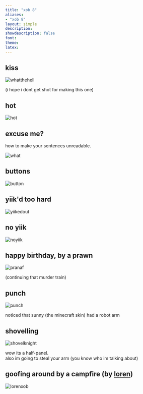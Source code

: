 ```yaml
---
title: "xob 8"
aliases:
- "xob 8"
layout: simple
description: 
showdescription: false
font: 
theme: 
latex: 
---
```


## kiss

![whatthehell](assets/whatthehell.png)

(i hope i dont get shot for making this one)

## hot

![hot](assets/hot.png)

## excuse me?

how to make your sentences unreadable.

![what](assets/what.png)

## buttons

![button](assets/button.png)

## yiik'd too hard

![yiikedout](assets/yiikedout.png)

## no yiik

![noyiik](assets/noyiik.png)

## happy birthday, by a prawn

![pranaf](assets/pranaf.jpg)

(continuing that murder train)

## punch

![punch](assets/punch.png)

noticed that sunny (the minecraft skin) had a robot arm

## shovelling

![shovelknight](assets/shovelknight.png)

wow its a half-panel.  
also im going to steal your arm (you know who im talking about)

## goofing around by a campfire (by [loren](https://ionized-satellite-e99.notion.site/Loren-s-Garden-cd03827de0a743468d9fb5a70413fc95))

![lorenxob](assets/lorenxob.png)
